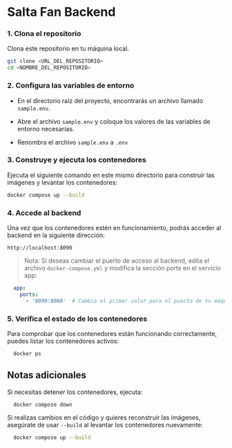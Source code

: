 # Salta Fan Backend

### 1. Clona el repositorio
Clona este repositorio en tu máquina local.

```bash
git clone <URL_DEL_REPOSITORIO>
cd <NOMBRE_DEL_REPOSITORIO>
```

### 2. Configura las variables de entorno
- En el directorio raíz del proyecto, encontrarás un archivo llamado `sample.env`.

- Abre el archivo `sample.env` y coloque los valores de las variables de entorno necesarias.

- Renombra el archivo `sample.env` a `.env`


### 3. Construye y ejecuta los contenedores
Ejecuta el siguiente comando en este mismo directorio para construir las imágenes y levantar los contenedores:

```bash
docker compose up --build
```

### 4. Accede al backend
Una vez que los contenedores estén en funcionamiento, podrás acceder al backend en la siguiente dirección:

```
http://localhost:8090
```
> Nota: Si deseas cambiar el puerto de acceso al backend, edita el archivo `docker-compose.yml` y modifica la sección ports en el servicio app:

```yaml
  app:
    ports:
      - '8090:8080'  # Cambia el primer valor para el puerto de tu máquina
```

### 5. Verifica el estado de los contenedores
Para comprobar que los contenedores están funcionando correctamente, puedes listar los contenedores activos:


```bash
  docker ps
```

## Notas adicionales
Si necesitas detener los contenedores, ejecuta:

```bash
  docker compose down
```

Si realizas cambios en el código y quieres reconstruir las imágenes, asegúrate de usar `--build` al levantar los contenedores nuevamente:

```bash
  docker compose up --build
```

